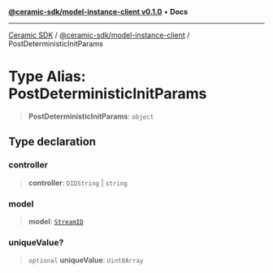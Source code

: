 [**@ceramic-sdk/model-instance-client v0.1.0**](../README.md) • **Docs**

***

[Ceramic SDK](../../../README.md) / [@ceramic-sdk/model-instance-client](../README.md) / PostDeterministicInitParams

# Type Alias: PostDeterministicInitParams

> **PostDeterministicInitParams**: `object`

## Type declaration

### controller

> **controller**: `DIDString` \| `string`

### model

> **model**: [`StreamID`](../../identifiers/classes/StreamID.md)

### uniqueValue?

> `optional` **uniqueValue**: `Uint8Array`
